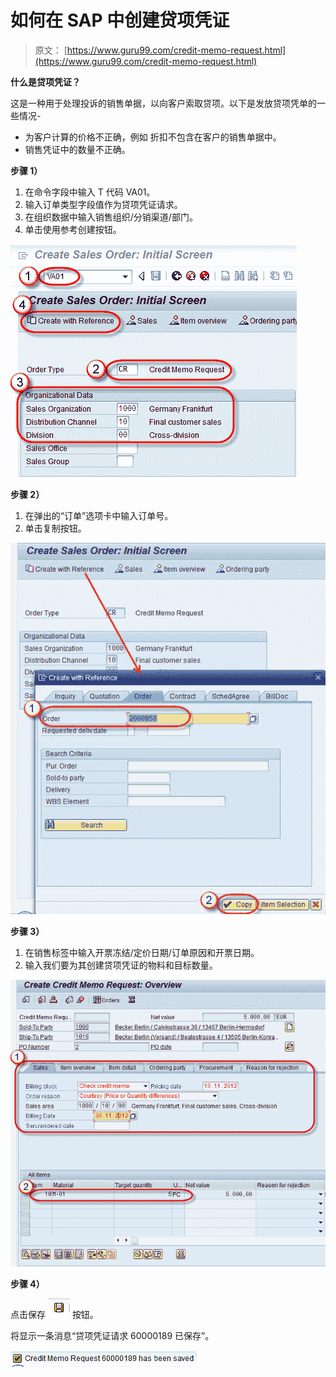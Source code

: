# 如何在 SAP 中创建贷项凭证

> 原文： [https://www.guru99.com/credit-memo-request.html](https://www.guru99.com/credit-memo-request.html)

**什么是贷项凭证？**

这是一种用于处理投诉的销售单据，以向客户索取贷项。以下是发放贷项凭单的一些情况-

*   为客户计算的价格不正确，例如 折扣不包含在客户的销售单据中。
*   销售凭证中的数量不正确。

**步骤 1）**

1.  在命令字段中输入 T 代码 VA01。
2.  输入订单类型字段值作为贷项凭证请求。
3.  在组织数据中输入销售组织/分销渠道/部门。
4.  单击使用参考创建按钮。

![](img/e352882128bd280eb37d02f21e72dab6.png)

**步骤 2）**

1.  在弹出的“订单”选项卡中输入订单号。
2.  单击复制按钮。

![](img/07021bf549e612df473640d44d0ea1ac.png)

**步骤 3）**

1.  在销售标签中输入开票冻结/定价日期/订单原因和开票日期。
2.  输入我们要为其创建贷项凭证的物料和目标数量。

![](img/60916d857e8f716a7cda341c82870990.png)

**步骤 4）**

点击保存 ![](img/ac31c34afedbedd74be6258df77681bc.png) 按钮。

将显示一条消息“贷项凭证请求 60000189 已保存”。

![](img/dd585c67e982a5bd5c6a5d478fbdae25.png)